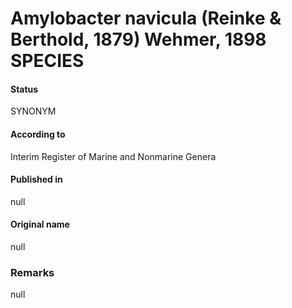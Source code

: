 Amylobacter navicula (Reinke & Berthold, 1879) Wehmer, 1898 SPECIES
=======

#### Status
SYNONYM

#### According to
Interim Register of Marine and Nonmarine Genera

#### Published in
null

#### Original name
null

### Remarks
null